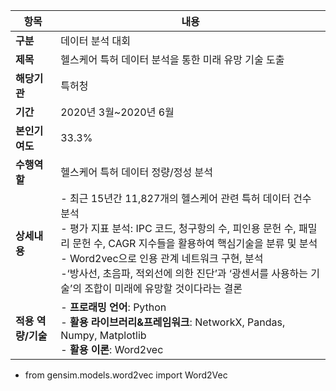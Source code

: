 |항목|내용|
|------|---|
|**구분**|데이터 분석 대회|
|**제목**|헬스케어 특허 데이터 분석을 통한 미래 유망 기술 도출|
|**해당기관**|특허청|
|**기간**|2020년 3월~2020년 6월|
|**본인기여도**|33.3%|
|**수행역할**|헬스케어 특허 데이터 정량/정성 분석|
|**상세내용**|- 최근 15년간 11,827개의 헬스케어 관련 특허 데이터 건수 분석 <br> - 평가 지표 분석: IPC 코드, 청구항의 수, 피인용 문헌 수, 패밀리 문헌 수, CAGR 지수들을 활용하여 핵심기술을 분류 및 분석 <br> - Word2vec으로 인용 관계 네트워크 구현, 분석 <br> -‘방사선, 초음파, 적외선에 의한 진단’과 ‘광센서를 사용하는 기술’의 조합이 미래에 유망할 것이다라는 결론|
|**적용 역량/기술**|- **프로래밍 언어**: Python <br> - **활용 라이브러리&프레임워크**: NetworkX, Pandas, Numpy, Matplotlib <br> - **활용 이론**: Word2vec |


- from gensim.models.word2vec import Word2Vec
